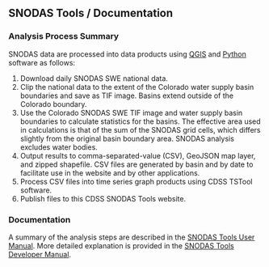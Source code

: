 ## SNODAS Tools / Documentation ##

### Analysis Process Summary ###

SNODAS data are processed into data products using
[QGIS](https://qgis.org/) and
[Python](https://www.python.org/) software as follows:

1. Download daily SNODAS SWE national data.
2. Clip the national data to the extent of the Colorado water supply basin boundaries and save as TIF image. 
Basins extend outside of the Colorado boundary.
3. Use the Colorado SNODAS SWE TIF image and water supply basin boundaries to calculate statistics for the basins.
The effective area used in calculations is that of the sum of the SNODAS grid cells, which differs slightly from
the original basin boundary area. SNODAS analysis excludes water bodies.
4. Output results to comma-separated-value (CSV), GeoJSON map layer, and zipped shapefile. CSV files are generated
by basin and by date to facilitate use in the website and by other applications.
5. Process CSV files into time series graph products using CDSS TSTool software.
6. Publish files to this CDSS SNODAS Tools website.

### Documentation ###

A summary of the analysis steps are described in the
[SNODAS Tools User Manual](http://software.openwaterfoundation.org/cdss-app-snodas-tools-doc-user/).
More detailed explanation is provided in the
[SNODAS Tools Developer Manual](http://software.openwaterfoundation.org/cdss-app-snodas-tools-doc-dev/).
